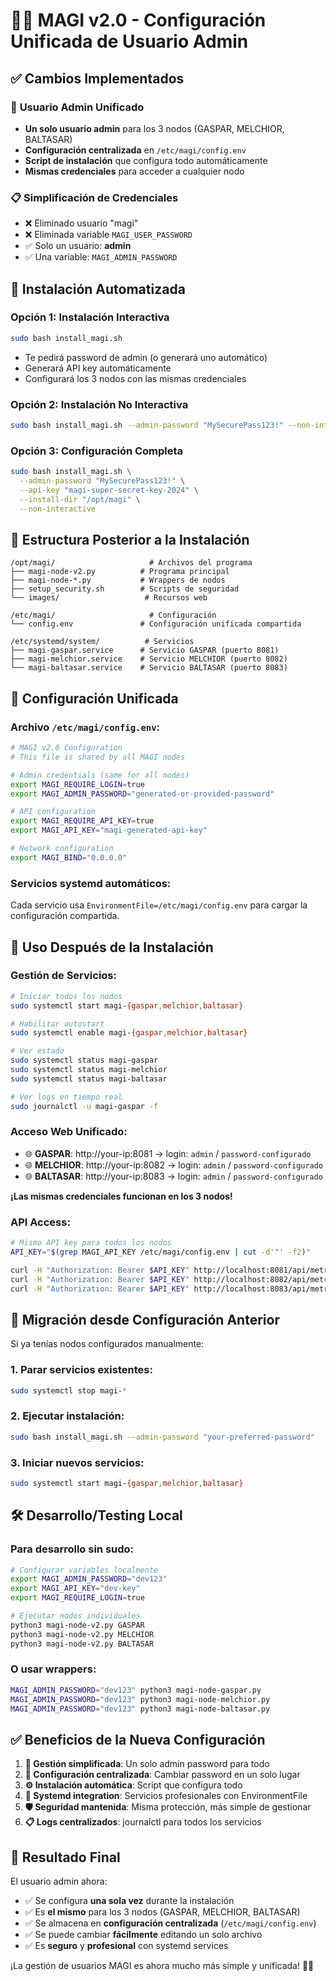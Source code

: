 # 🧙‍♂️ MAGI v2.0 - Configuración Unificada de Usuario Admin

## ✅ Cambios Implementados

### 🔑 **Usuario Admin Unificado**
- **Un solo usuario admin** para los 3 nodos (GASPAR, MELCHIOR, BALTASAR)
- **Configuración centralizada** en `/etc/magi/config.env`
- **Script de instalación** que configura todo automáticamente
- **Mismas credenciales** para acceder a cualquier nodo

### 📋 **Simplificación de Credenciales**
- ❌ Eliminado usuario "magi" 
- ❌ Eliminada variable `MAGI_USER_PASSWORD`
- ✅ Solo un usuario: **admin**
- ✅ Una variable: `MAGI_ADMIN_PASSWORD`

## 🚀 Instalación Automatizada

### **Opción 1: Instalación Interactiva**
```bash
sudo bash install_magi.sh
```
- Te pedirá password de admin (o generará uno automático)
- Generará API key automáticamente
- Configurará los 3 nodos con las mismas credenciales

### **Opción 2: Instalación No Interactiva**
```bash
sudo bash install_magi.sh --admin-password "MySecurePass123!" --non-interactive
```

### **Opción 3: Configuración Completa**
```bash
sudo bash install_magi.sh \
  --admin-password "MySecurePass123!" \
  --api-key "magi-super-secret-key-2024" \
  --install-dir "/opt/magi" \
  --non-interactive
```

## 📁 Estructura Posterior a la Instalación

```
/opt/magi/                     # Archivos del programa
├── magi-node-v2.py          # Programa principal
├── magi-node-*.py           # Wrappers de nodos
├── setup_security.sh        # Scripts de seguridad
└── images/                   # Recursos web

/etc/magi/                     # Configuración
└── config.env               # Configuración unificada compartida

/etc/systemd/system/          # Servicios
├── magi-gaspar.service      # Servicio GASPAR (puerto 8081)
├── magi-melchior.service    # Servicio MELCHIOR (puerto 8082)
└── magi-baltasar.service    # Servicio BALTASAR (puerto 8083)
```

## 🔧 Configuración Unificada

### **Archivo `/etc/magi/config.env`:**
```bash
# MAGI v2.0 Configuration
# This file is shared by all MAGI nodes

# Admin credentials (same for all nodes)
export MAGI_REQUIRE_LOGIN=true
export MAGI_ADMIN_PASSWORD="generated-or-provided-password"

# API configuration  
export MAGI_REQUIRE_API_KEY=true
export MAGI_API_KEY="magi-generated-api-key"

# Network configuration
export MAGI_BIND="0.0.0.0"
```

### **Servicios systemd automáticos:**
Cada servicio usa `EnvironmentFile=/etc/magi/config.env` para cargar la configuración compartida.

## 🎯 Uso Después de la Instalación

### **Gestión de Servicios:**
```bash
# Iniciar todos los nodos
sudo systemctl start magi-{gaspar,melchior,baltasar}

# Habilitar autostart
sudo systemctl enable magi-{gaspar,melchior,baltasar}

# Ver estado
sudo systemctl status magi-gaspar
sudo systemctl status magi-melchior
sudo systemctl status magi-baltasar

# Ver logs en tiempo real
sudo journalctl -u magi-gaspar -f
```

### **Acceso Web Unificado:**
- 🌐 **GASPAR**: http://your-ip:8081 → login: `admin` / `password-configurado`
- 🌐 **MELCHIOR**: http://your-ip:8082 → login: `admin` / `password-configurado`
- 🌐 **BALTASAR**: http://your-ip:8083 → login: `admin` / `password-configurado`

**¡Las mismas credenciales funcionan en los 3 nodos!**

### **API Access:**
```bash
# Mismo API key para todos los nodos
API_KEY="$(grep MAGI_API_KEY /etc/magi/config.env | cut -d'"' -f2)"

curl -H "Authorization: Bearer $API_KEY" http://localhost:8081/api/metrics
curl -H "Authorization: Bearer $API_KEY" http://localhost:8082/api/metrics  
curl -H "Authorization: Bearer $API_KEY" http://localhost:8083/api/metrics
```

## 🔄 Migración desde Configuración Anterior

Si ya tenías nodos configurados manualmente:

### **1. Parar servicios existentes:**
```bash
sudo systemctl stop magi-*
```

### **2. Ejecutar instalación:**
```bash
sudo bash install_magi.sh --admin-password "your-preferred-password"
```

### **3. Iniciar nuevos servicios:**
```bash
sudo systemctl start magi-{gaspar,melchior,baltasar}
```

## 🛠️ Desarrollo/Testing Local

### **Para desarrollo sin sudo:**
```bash
# Configurar variables localmente
export MAGI_ADMIN_PASSWORD="dev123"
export MAGI_API_KEY="dev-key" 
export MAGI_REQUIRE_LOGIN=true

# Ejecutar nodos individuales
python3 magi-node-v2.py GASPAR
python3 magi-node-v2.py MELCHIOR  
python3 magi-node-v2.py BALTASAR
```

### **O usar wrappers:**
```bash
MAGI_ADMIN_PASSWORD="dev123" python3 magi-node-gaspar.py
MAGI_ADMIN_PASSWORD="dev123" python3 magi-node-melchior.py
MAGI_ADMIN_PASSWORD="dev123" python3 magi-node-baltasar.py
```

## ✅ Beneficios de la Nueva Configuración

1. **🔑 Gestión simplificada**: Un solo admin password para todo
2. **🔄 Configuración centralizada**: Cambiar password en un solo lugar
3. **⚙️ Instalación automática**: Script que configura todo
4. **🔧 Systemd integration**: Servicios profesionales con EnvironmentFile
5. **🛡️ Seguridad mantenida**: Misma protección, más simple de gestionar
6. **📋 Logs centralizados**: journalctl para todos los servicios

## 🎉 Resultado Final

El usuario admin ahora:
- ✅ Se configura **una sola vez** durante la instalación
- ✅ Es **el mismo** para los 3 nodos (GASPAR, MELCHIOR, BALTASAR)
- ✅ Se almacena en **configuración centralizada** (`/etc/magi/config.env`)
- ✅ Se puede cambiar **fácilmente** editando un solo archivo
- ✅ Es **seguro** y **profesional** con systemd services

¡La gestión de usuarios MAGI es ahora mucho más simple y unificada! 🧙‍♂️
